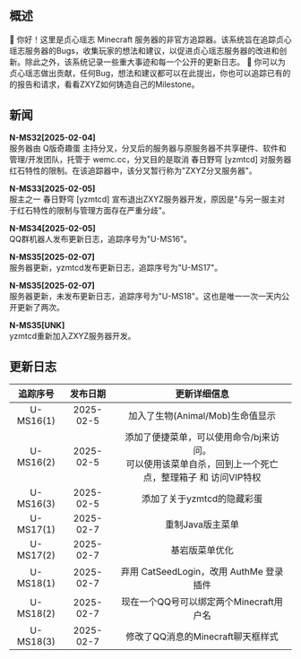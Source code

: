 ## 概述
👋 你好！这里是贞心瑶志 Minecraft 服务器的非官方追踪器。该系统旨在追踪贞心瑶志服务器的Bugs，收集玩家的想法和建议，以促进贞心瑶志服务器的改进和创新。除此之外，该系统记录一些重大事迹和每一个公开的更新日志。
🤝 你可以为贞心瑶志做出贡献，任何Bug，想法和建议都可以在此提出，你也可以追踪已有的的报告和请求，看看ZXYZ如何铸造自己的Milestone。

## 新闻

 **N-MS32[2025-02-04]** <br/>服务器由 Q版奇趣蛋 主持分叉，分叉后的服务器与原服务器不共享硬件、软件和管理/开发团队，托管于 wemc.cc，分叉目的是取消 春日野穹 [yzmtcd] 对服务器红石特性的限制。在该追踪器中，该分叉暂行称为"ZXYZ分叉服务器"。

 **N-MS33[2025-02-05]** <br/>服主之一 春日野穹 [yzmtcd] 宣布退出ZXYZ服务器开发，原因是"与另一服主对于红石特性的限制与管理方面存在严重分歧"。
 
 **N-MS34[2025-02-05]** <br/>QQ群机器人发布更新日志，追踪序号为"U-MS16"。

 **N-MS35[2025-02-07]** <br/>服务器更新，yzmtcd发布更新日志，追踪序号为"U-MS17"。

 **N-MS35[2025-02-07]** <br/>服务器更新，未发布更新日志，追踪序号为"U-MS18"。这也是唯一一次一天内公开更新了两次。

 **N-MS35[UNK]** <br/>yzmtcd重新加入ZXYZ服务器开发。

## 更新日志
| 追踪序号 |发布日期|更新详细信息|
| :-----: | :----: | :-------: |
|U-MS16(1)|2025-02-5  | 加入了生物(Animal/Mob)生命值显示 |
|U-MS16(2)|2025-02-5  | 添加了便捷菜单，可以使用命令/bj来访问。<br/>可以使用该菜单自杀，回到上一个死亡点，整理箱子 和 访问VIP特权 |
|U-MS16(3)|2025-02-5  | 添加了关于yzmtcd的隐藏彩蛋 |
|U-MS17(1)|2025-02-7  | 重制Java版主菜单 |
|U-MS17(2)|2025-02-7  | 基岩版菜单优化 |
|U-MS18(1)|2025-02-7  | 弃用 CatSeedLogin，改用 AuthMe 登录插件 |
|U-MS18(2)|2025-02-7  | 现在一个QQ号可以绑定两个Minecraft用户名 |
|U-MS18(3)|2025-02-7  | 修改了QQ消息的Minecraft聊天框样式 |
